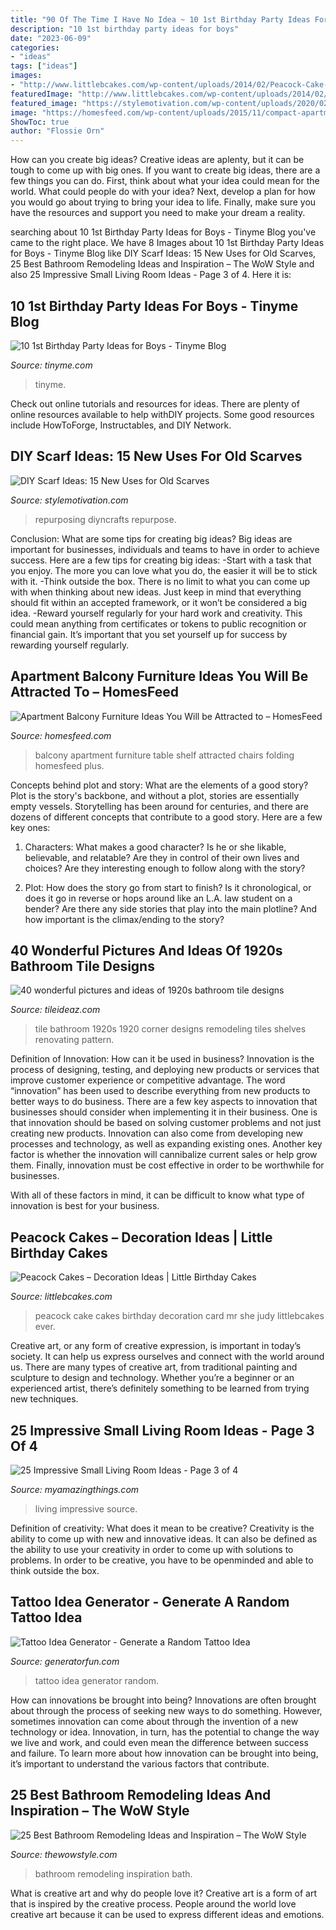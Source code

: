 ```yaml
---
title: "90 Of The Time I Have No Idea ~ 10 1st Birthday Party Ideas For Boys"
description: "10 1st birthday party ideas for boys"
date: "2023-06-09"
categories:
- "ideas"
tags: ["ideas"]
images:
- "http://www.littlebcakes.com/wp-content/uploads/2014/02/Peacock-Cake-Images.jpg"
featuredImage: "http://www.littlebcakes.com/wp-content/uploads/2014/02/Peacock-Cake-Images.jpg"
featured_image: "https://stylemotivation.com/wp-content/uploads/2020/02/20-summer-scarf-shrug-repurposed-scarves-diyncrafts.jpg"
image: "https://homesfeed.com/wp-content/uploads/2015/11/compact-apartment-balcony-furniture-with-folding-wooden-table-and-chairs-plus-wall-mounted-shelf-and-steel-trashcan-plus-plants-and-brick-wall.jpg"
ShowToc: true
author: "Flossie Orn"
---
```



How can you create big ideas?
Creative ideas are aplenty, but it can be tough to come up with big ones. If you want to create big ideas, there are a few things you can do. First, think about what your idea could mean for the world. What could people do with your idea? Next, develop a plan for how you would go about trying to bring your idea to life. Finally, make sure you have the resources and support you need to make your dream a reality.

	

		
searching about 10 1st Birthday Party Ideas for Boys - Tinyme Blog you've came to the right place. We have 8 Images about 10 1st Birthday Party Ideas for Boys - Tinyme Blog like DIY Scarf Ideas: 15 New Uses for Old Scarves, 25 Best Bathroom Remodeling Ideas and Inspiration – The WoW Style and also 25 Impressive Small Living Room Ideas - Page 3 of 4. Here it is:
		
    
## 10 1st Birthday Party Ideas For Boys - Tinyme Blog

<img loading=lazy src="https://www.tinyme.com/blog/wp-content/uploads/10-1st-birthday-party-ideas-for-boys/10-1st-Birthday-Party-Ideas-for-Boys-1.jpg" onerror="this.onerror=null;this.src='https://tse4.mm.bing.net/th?id=OIP.1kHzk0fs6C5dvvbpsW19iwHaLJ&amp;pid=15.1';" alt="10 1st Birthday Party Ideas for Boys - Tinyme Blog">

_Source: tinyme.com_

>tinyme. 

	

Check out online tutorials and resources for ideas. There are plenty of online resources available to help withDIY projects. Some good resources include HowToForge, Instructables, and DIY Network. 

    
## DIY Scarf Ideas: 15 New Uses For Old Scarves

<img loading=lazy src="https://stylemotivation.com/wp-content/uploads/2020/02/20-summer-scarf-shrug-repurposed-scarves-diyncrafts.jpg" onerror="this.onerror=null;this.src='https://tse3.mm.bing.net/th?id=OIP.WpSLn0k9ih7ZijnBNMpd7AHaNi&amp;pid=15.1';" alt="DIY Scarf Ideas: 15 New Uses for Old Scarves">

_Source: stylemotivation.com_

>repurposing diyncrafts repurpose. 

	

Conclusion: What are some tips for creating big ideas?
Big ideas are important for businesses, individuals and teams to have in order to achieve success. Here are a few tips for creating big ideas:
-Start with a task that you enjoy. The more you can love what you do, the easier it will be to stick with it.
-Think outside the box. There is no limit to what you can come up with when thinking about new ideas. Just keep in mind that everything should fit within an accepted framework, or it won’t be considered a big idea.
-Reward yourself regularly for your hard work and creativity. This could mean anything from certificates or tokens to public recognition or financial gain. It’s important that you set yourself up for success by rewarding yourself regularly.

    
## Apartment Balcony Furniture Ideas You Will Be Attracted To – HomesFeed

<img loading=lazy src="https://homesfeed.com/wp-content/uploads/2015/11/compact-apartment-balcony-furniture-with-folding-wooden-table-and-chairs-plus-wall-mounted-shelf-and-steel-trashcan-plus-plants-and-brick-wall.jpg" onerror="this.onerror=null;this.src='https://tse1.mm.bing.net/th?id=OIP.2a58ifjLHfGZVJs1GKx04gHaLI&amp;pid=15.1';" alt="Apartment Balcony Furniture Ideas You Will be Attracted to – HomesFeed">

_Source: homesfeed.com_

>balcony apartment furniture table shelf attracted chairs folding homesfeed plus. 

	

Concepts behind plot and story: What are the elements of a good story?
Plot is the story's backbone, and without a plot, stories are essentially empty vessels. Storytelling has been around for centuries, and there are dozens of different concepts that contribute to a good story. Here are a few key ones:
1) Characters: What makes a good character? Is he or she likable, believable, and relatable? Are they in control of their own lives and choices? Are they interesting enough to follow along with the story?

2) Plot: How does the story go from start to finish? Is it chronological, or does it go in reverse or hops around like an L.A. law student on a bender? Are there any side stories that play into the main plotline? And how important is the climax/ending to the story?

    
## 40 Wonderful Pictures And Ideas Of 1920s Bathroom Tile Designs

<img loading=lazy src="http://www.tileideaz.com/wp-content/uploads/2015/09/4265.jpg" onerror="this.onerror=null;this.src='https://tse4.mm.bing.net/th?id=OIP.RHwfN16gHTWioZmWo5Ya9gHaLH&amp;pid=15.1';" alt="40 wonderful pictures and ideas of 1920s bathroom tile designs">

_Source: tileideaz.com_

>tile bathroom 1920s 1920 corner designs remodeling tiles shelves renovating pattern. 

	

Definition of Innovation: How can it be used in business?
Innovation is the process of designing, testing, and deploying new products or services that improve customer experience or competitive advantage. The word “innovation” has been used to describe everything from new products to better ways to do business.
There are a few key aspects to innovation that businesses should consider when implementing it in their business. One is that innovation should be based on solving customer problems and not just creating new products. Innovation can also come from developing new processes and technology, as well as expanding existing ones. Another key factor is whether the innovation will cannibalize current sales or help grow them. Finally, innovation must be cost effective in order to be worthwhile for businesses.

With all of these factors in mind, it can be difficult to know what type of innovation is best for your business.

    
## Peacock Cakes – Decoration Ideas | Little Birthday Cakes

<img loading=lazy src="http://www.littlebcakes.com/wp-content/uploads/2014/02/Peacock-Cake-Images.jpg" onerror="this.onerror=null;this.src='https://tse2.mm.bing.net/th?id=OIP.rlo_YCzMhVEKUNdVZOMReQHaMr&amp;pid=15.1';" alt="Peacock Cakes – Decoration Ideas | Little Birthday Cakes">

_Source: littlebcakes.com_

>peacock cake cakes birthday decoration card mr she judy littlebcakes ever. 

	

Creative art, or any form of creative expression, is important in today’s society. It can help us express ourselves and connect with the world around us. There are many types of creative art, from traditional painting and sculpture to design and technology. Whether you’re a beginner or an experienced artist, there’s definitely something to be learned from trying new techniques.

    
## 25 Impressive Small Living Room Ideas - Page 3 Of 4

<img loading=lazy src="http://myamazingthings.com/wp-content/uploads/2016/11/living-room-1.jpg" onerror="this.onerror=null;this.src='https://tse4.mm.bing.net/th?id=OIP.RFbUpR04tt9MLCG-cwsaXQHaGa&amp;pid=15.1';" alt="25 Impressive Small Living Room Ideas - Page 3 of 4">

_Source: myamazingthings.com_

>living impressive source. 

	

Definition of creativity: What does it mean to be creative?
Creativity is the ability to come up with new and innovative ideas. It can also be defined as the ability to use your creativity in order to come up with solutions to problems. In order to be creative, you have to be openminded and able to think outside the box.

    
## Tattoo Idea Generator - Generate A Random Tattoo Idea

<img loading=lazy src="https://generatorfun.com/code/uploads/gf-2-20480-tattoo-idea-generator.jpg" onerror="this.onerror=null;this.src='https://tse3.mm.bing.net/th?id=OIP.Z3uATIVgYYgkzZHdrjkvngHaHZ&amp;pid=15.1';" alt="Tattoo Idea Generator - Generate a Random Tattoo Idea">

_Source: generatorfun.com_

>tattoo idea generator random. 

	

How can innovations be brought into being?
Innovations are often brought about through the process of seeking new ways to do something. However, sometimes innovation can come about through the invention of a new technology or idea. Innovation, in turn, has the potential to change the way we live and work, and could even mean the difference between success and failure. To learn more about how innovation can be brought into being, it’s important to understand the various factors that contribute.

    
## 25 Best Bathroom Remodeling Ideas And Inspiration – The WoW Style

<img loading=lazy src="http://thewowstyle.com/wp-content/uploads/2015/04/Main-Bath.jpg" onerror="this.onerror=null;this.src='https://tse3.mm.bing.net/th?id=OIP.SqYW36XefS1B5YJeTrbcFAHaE8&amp;pid=15.1';" alt="25 Best Bathroom Remodeling Ideas and Inspiration – The WoW Style">

_Source: thewowstyle.com_

>bathroom remodeling inspiration bath. 

	

What is creative art and why do people love it?
Creative art is a form of art that is inspired by the creative process. People around the world love creative art because it can be used to express different ideas and emotions.


